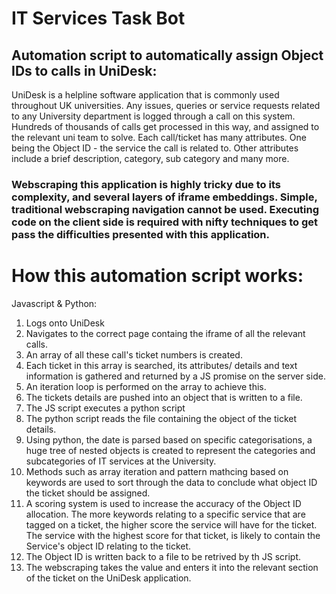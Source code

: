 # IT Services Task Bot

## Automation script to automatically assign Object IDs to calls in UniDesk:
UniDesk is a helpline software application that is commonly used throughout UK universities.
Any issues, queries or service requests related to any University department is logged through a call on this system. Hundreds of thousands of calls get processed in this way, and assigned
to the relevant uni team to solve. Each call/ticket has many attributes. One being the Object ID - the service the call is related to. Other attributes include a brief description, category, sub category and many more.

### Webscraping this application is highly tricky due to its complexity, and several layers of iframe embeddings. Simple, traditional webscraping navigation cannot be used. Executing code on the client side is required with nifty techniques to get pass the difficulties presented with this application.

# How this automation script works:
Javascript & Python:
1. Logs onto UniDesk
2. Navigates to the correct page containg the iframe of all the relevant calls.
3. An array of all these call's ticket numbers is created.
4. Each ticket in this array is searched, its attributes/ details and text information is gathered and returned by a JS promise on the server side.
5. An iteration loop is performed on the array to achieve this.
6. The tickets details are pushed into an object that is written to a file.
7. The JS script executes a python script
8. The python script reads the file containing the object of the ticket details.
9. Using python, the date is parsed based on specific categorisations, a huge tree of nested objects is created to represent the categories and subcategories of IT services at the University.
10. Methods such as array iteration and pattern mathcing based on keywords are used to sort through the data to conclude what object ID the ticket should be assigned.
11. A scoring system is used to increase the accuracy of the Object ID allocation. The more keywords relating to a specific service that are tagged on a ticket, the higher score the service will have for the ticket. The service with the highest score for that ticket, is likely to contain the Service's object ID relating to the ticket.
12. The Object ID is written back to a file to be retrived by th JS script.
13. The webscraping takes the value and enters it into the relevant section of the ticket on the UniDesk application.
